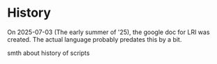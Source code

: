 History
===

On 2025-07-03 (The early summer of '25), the google doc for LRI was created. The actual language probably predates this by a bit.  

smth about history of scripts

